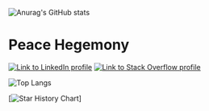 ![Anurag's GitHub stats](https://github-readme-stats.vercel.app/api?username=Tornacyclo&count_private=true&show_icons=true&theme=react&ring_color=0F52BA&border_radius=5)


# Peace Hegemony

[![Link to LinkedIn profile](https://img.shields.io/badge/-LinkedIn-black.svg?style=flat-square&logo=linkedin&colorB=555)](https://linkedin.com/in/yourusername)
[![Link to Stack Overflow profile](https://img.shields.io/badge/-Stack%20Overflow-FE7A16.svg?style=flat-square&logo=stack-overflow&colorB=FE7A16)](https://stackoverflow.com/users/yourid)


![Top Langs](https://github-readme-stats.vercel.app/api/top-langs/?username=Tornacyclo&langs_count=10&theme=react&border_radius=5)

[![Star History Chart](https://api.star-history.com/svg?repos=Tornacyclo/Tornacyclo&type=Date)]

